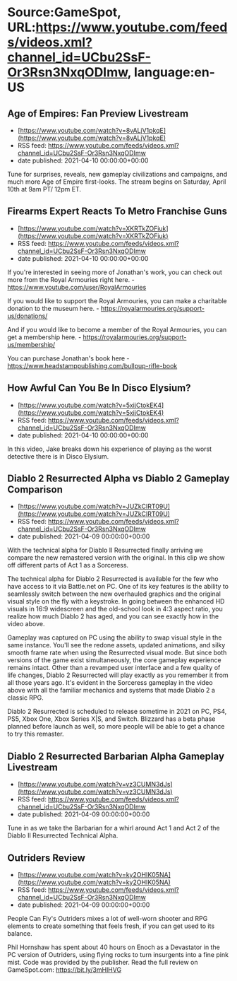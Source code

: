 # Source:GameSpot, URL:https://www.youtube.com/feeds/videos.xml?channel_id=UCbu2SsF-Or3Rsn3NxqODImw, language:en-US

## Age of Empires: Fan Preview Livestream
 - [https://www.youtube.com/watch?v=8vALjV1pkqE](https://www.youtube.com/watch?v=8vALjV1pkqE)
 - RSS feed: https://www.youtube.com/feeds/videos.xml?channel_id=UCbu2SsF-Or3Rsn3NxqODImw
 - date published: 2021-04-10 00:00:00+00:00

Tune for surprises, reveals, new gameplay civilizations and campaigns, and much more Age of Empire first-looks. The stream begins on Saturday, April 10th at 9am PT/ 12pm ET.

## Firearms Expert Reacts To Metro Franchise Guns
 - [https://www.youtube.com/watch?v=XKRTkZOFiuk](https://www.youtube.com/watch?v=XKRTkZOFiuk)
 - RSS feed: https://www.youtube.com/feeds/videos.xml?channel_id=UCbu2SsF-Or3Rsn3NxqODImw
 - date published: 2021-04-10 00:00:00+00:00

If you're interested in seeing more of Jonathan's work, you can check out more from the Royal Armouries right here. - https://www.youtube.com/user/RoyalArmouries

If you would like to support the Royal Armouries, you can make a charitable donation to the museum here. - https://royalarmouries.org/support-us/donations/

And if you would like to become a member of the Royal Armouries, you can get a membership here. - https://royalarmouries.org/support-us/membership/

You can purchase Jonathan's book here - https://www.headstamppublishing.com/bullpup-rifle-book

## How Awful Can You Be In Disco Elysium?
 - [https://www.youtube.com/watch?v=5xijCtokEK4](https://www.youtube.com/watch?v=5xijCtokEK4)
 - RSS feed: https://www.youtube.com/feeds/videos.xml?channel_id=UCbu2SsF-Or3Rsn3NxqODImw
 - date published: 2021-04-10 00:00:00+00:00

In this video, Jake breaks down his experience of playing as the worst detective there is in Disco Elysium.

## Diablo 2 Resurrected Alpha vs Diablo 2 Gameplay Comparison
 - [https://www.youtube.com/watch?v=JUZkCIRT09U](https://www.youtube.com/watch?v=JUZkCIRT09U)
 - RSS feed: https://www.youtube.com/feeds/videos.xml?channel_id=UCbu2SsF-Or3Rsn3NxqODImw
 - date published: 2021-04-09 00:00:00+00:00

With the technical alpha for Diablo II Resurrected finally arriving we compare the new remastered version with the original. In this clip we show off different parts of Act 1 as a Sorceress.


The technical alpha for Diablo 2 Resurrected is available for the few who have access to it via Battle.net on PC. One of its key features is the ability to seamlessly switch between the new overhauled graphics and the original visual style on the fly with a keystroke. In going between the enhanced HD visuals in 16:9 widescreen and the old-school look in 4:3 aspect ratio, you realize how much Diablo 2 has aged, and you can see exactly how in the video above.

Gameplay was captured on PC using the ability to swap visual style in the same instance. You'll see the redone assets, updated animations, and silky smooth frame rate when using the Resurrected visual mode. But since both versions of the game exist simultaneously, the core gameplay experience remains intact. Other than a revamped user interface and a few quality of life changes, Diablo 2 Resurrected will play exactly as you remember it from all those years ago. It's evident in the Sorceress gameplay in the video above with all the familiar mechanics and systems that made Diablo 2 a classic RPG.

Diablo 2 Resurrected is scheduled to release sometime in 2021 on PC, PS4, PS5, Xbox One, Xbox Series X|S, and Switch. Blizzard has a beta phase planned before launch as well, so more people will be able to get a chance to try this remaster.

## Diablo 2 Resurrected Barbarian Alpha Gameplay Livestream
 - [https://www.youtube.com/watch?v=vz3CUMN3dJs](https://www.youtube.com/watch?v=vz3CUMN3dJs)
 - RSS feed: https://www.youtube.com/feeds/videos.xml?channel_id=UCbu2SsF-Or3Rsn3NxqODImw
 - date published: 2021-04-09 00:00:00+00:00

Tune in as we take the Barbarian for a whirl around Act 1 and Act 2 of the Diablo II Resurrected Technical Alpha.

## Outriders Review
 - [https://www.youtube.com/watch?v=ky2OHIK05NA](https://www.youtube.com/watch?v=ky2OHIK05NA)
 - RSS feed: https://www.youtube.com/feeds/videos.xml?channel_id=UCbu2SsF-Or3Rsn3NxqODImw
 - date published: 2021-04-09 00:00:00+00:00

People Can Fly's Outriders mixes a lot of well-worn shooter and RPG elements to create something that feels fresh, if you can get used to its balance.

Phil Hornshaw has spent about 40 hours on Enoch as a Devastator in the PC version of Outriders, using flying rocks to turn insurgents into a fine pink mist. Code was provided by the publisher. Read the full review on GameSpot.com: https://bit.ly/3mHlHVG


